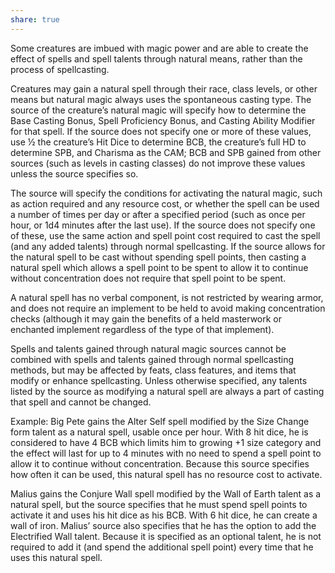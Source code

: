```yaml
---
share: true
---
```

Some creatures are imbued with magic power and are able to create the effect of spells and spell talents through natural means, rather than the process of spellcasting.

Creatures may gain a natural spell through their race, class levels, or other means but natural magic always uses the spontaneous casting type. The source of the creature’s natural magic will specify how to determine the Base Casting Bonus, Spell Proficiency Bonus, and Casting Ability Modifier for that spell. If the source does not specify one or more of these values, use ½ the creature’s Hit Dice to determine BCB, the creature’s full HD to determine SPB, and Charisma as the CAM; BCB and SPB gained from other sources (such as levels in casting classes) do not improve these values unless the source specifies so.

The source will specify the conditions for activating the natural magic, such as action required and any resource cost, or whether the spell can be used a number of times per day or after a specified period (such as once per hour, or 1d4 minutes after the last use). If the source does not specify one of these, use the same action and spell point cost required to cast the spell (and any added talents) through normal spellcasting. If the source allows for the natural spell to be cast without spending spell points, then casting a natural spell which allows a spell point to be spent to allow it to continue without concentration does not require that spell point to be spent.

A natural spell has no verbal component, is not restricted by wearing armor, and does not require an implement to be held to avoid making concentration checks (although it may gain the benefits of a held masterwork or enchanted implement regardless of the type of that implement).

Spells and talents gained through natural magic sources cannot be combined with spells and talents gained through normal spellcasting methods, but may be affected by feats, class features, and items that modify or enhance spellcasting. Unless otherwise specified, any talents listed by the source as modifying a natural spell are always a part of casting that spell and cannot be changed.

Example: Big Pete gains the Alter Self spell modified by the Size Change form talent as a natural spell, usable once per hour. With 8 hit dice, he is considered to have 4 BCB which limits him to growing +1 size category and the effect will last for up to 4 minutes with no need to spend a spell point to allow it to continue without concentration. Because this source specifies how often it can be used, this natural spell has no resource cost to activate.

Malius gains the Conjure Wall spell modified by the Wall of Earth talent as a natural spell, but the source specifies that he must spend spell points to activate it and uses his hit dice as his BCB. With 6 hit dice, he can create a wall of iron. Malius’ source also specifies that he has the option to add the Electrified Wall talent. Because it is specified as an optional talent, he is not required to add it (and spend the additional spell point) every time that he uses this natural spell.